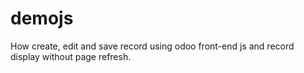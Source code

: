# demojs
How create, edit and save record using odoo front-end js and record display
without page refresh.
